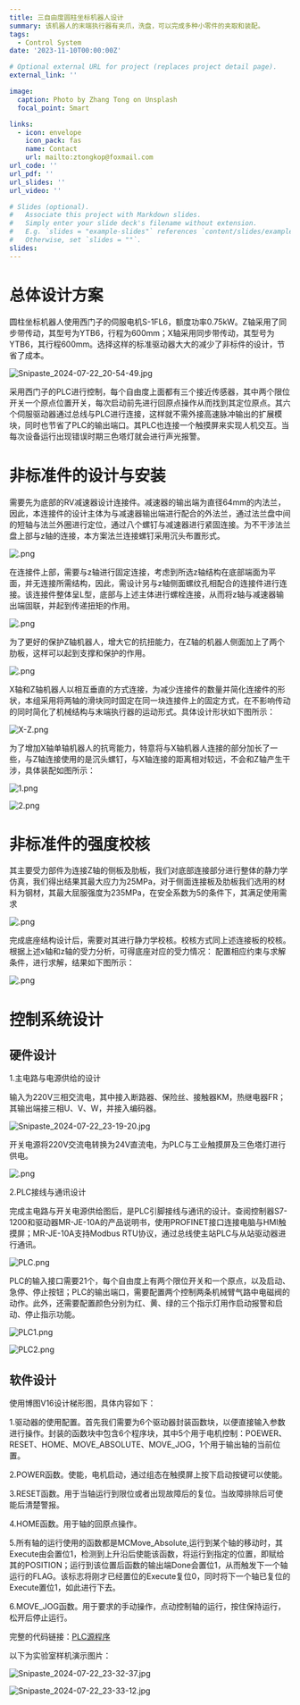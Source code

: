```yaml
---
title: 三自由度圆柱坐标机器人设计
summary: 该机器人的末端执行器有夹爪，洗盘，可以完成多种小零件的夹取和装配。
tags:
  - Control System
date: '2023-11-10T00:00:00Z'

# Optional external URL for project (replaces project detail page).
external_link: ''

image:
  caption: Photo by Zhang Tong on Unsplash
  focal_point: Smart

links:
  - icon: envelope
    icon_pack: fas
    name: Contact
    url: mailto:ztongkop@foxmail.com
url_code: ''
url_pdf: ''
url_slides: ''
url_video: ''

# Slides (optional).
#   Associate this project with Markdown slides.
#   Simply enter your slide deck's filename without extension.
#   E.g. `slides = "example-slides"` references `content/slides/example-slides.md`.
#   Otherwise, set `slides = ""`.
slides: 
---
```


总体设计方案
=
圆柱坐标机器人使用西门子的伺服电机S-1FL6，额度功率0.75kW。Z轴采用了同步带传动，其型号为YTB6，行程为600mm；X轴采用同步带传动，其型号为YTB6，其行程600mm。选择这样的标准驱动器大大的减少了非标件的设计，节省了成本。

![Snipaste_2024-07-22_20-54-49.jpg](https://s2.loli.net/2024/07/22/b3CMXyadcshDUlr.jpg)

采用西门子的PLC进行控制，每个自由度上面都有三个接近传感器，其中两个限位开关一个原点位置开关，每次启动前先进行回原点操作从而找到其定位原点。其六个伺服驱动器通过总线与PLC进行连接，这样就不需外接高速脉冲输出的扩展模块，同时也节省了PLC的输出端口。其PLC也连接一个触摸屏来实现人机交互。当每次设备运行出现错误时期三色塔灯就会进行声光报警。

非标准件的设计与安装
=
需要先为底部的RV减速器设计连接件。减速器的输出端为直径64mm的内法兰，因此，本连接件的设计主体为与减速器输出端进行配合的外法兰，通过法兰盘中间的短轴与法兰外圈进行定位，通过八个螺钉与减速器进行紧固连接。为不干涉法兰盘上部与z轴的连接，本方案法兰连接螺钉采用沉头布置形式。

![.png](https://s2.loli.net/2024/07/22/8b5NB6xjyP9mgpk.png)

在连接件上部，需要与z轴进行固定连接，考虑到所选z轴结构在底部端面为平面，并无连接所需结构，因此，需设计另与z轴侧面螺纹孔相配合的连接件进行连接。该连接件整体呈L型，底部与上述主体进行螺栓连接，从而将z轴与减速器输出端固联，并起到传递扭矩的作用。

![.png](https://s2.loli.net/2024/07/22/ygC3mdoz1kKva2n.png)

为了更好的保护Z轴机器人，增大它的抗扭能力，在Z轴的机器人侧面加上了两个肋板，这样可以起到支撑和保护的作用。

![.png](https://s2.loli.net/2024/07/22/9otcaHq2kxry7NS.png)

X轴和Z轴机器人以相互垂直的方式连接，为减少连接件的数量并简化连接件的形状，本组采用将两轴的滑块同时固定在同一块连接件上的固定方式，在不影响传动的同时简化了机械结构与末端执行器的运动形式。具体设计形状如下图所示：

![X-Z.png](https://s2.loli.net/2024/07/22/78LOlUCpX4agrNG.png)

为了增加X轴单轴机器人的抗弯能力，特意将与X轴机器人连接的部分加长了一些，与Z轴连接使用的是沉头螺钉，与X轴连接的距离相对较远，不会和Z轴产生干涉，具体装配如图所示：

![1.png](https://s2.loli.net/2024/07/22/KhArfFtTcbJIONq.png)

![2.png](https://s2.loli.net/2024/07/22/7MKJ1YnwmSLlgvQ.png)


非标准件的强度校核
=
其主要受力部件为连接Z轴的侧板及肋板，我们对底部连接部分进行整体的静力学仿真，我们得出结果其最大应力为25MPa，对于侧面连接板及肋板我们选用的材料为钢材，其最大屈服强度为235MPa，在安全系数为5的条件下，其满足使用需求

![.png](https://s2.loli.net/2024/07/22/XWF2fgqCd4aBe7p.png)

完成底座结构设计后，需要对其进行静力学校核。校核方式同上述连接板的校核。根据上述x轴和z轴的受力分析，可得底座对应的受力情况：
配置相应约束与求解条件，进行求解，结果如下图所示：

![.png](https://s2.loli.net/2024/07/22/jQZ9MAXWPfDtiG8.png)


控制系统设计
=
硬件设计
-

1.主电路与电源供给的设计

输入为220V三相交流电，其中接入断路器、保险丝、接触器KM，热继电器FR；其输出端接三相U、V、W，并接入编码器。

![Snipaste_2024-07-22_23-19-20.jpg](https://s2.loli.net/2024/07/22/YoHfwxMytSDR2g5.jpg)

开关电源将220V交流电转换为24V直流电，为PLC与工业触摸屏及三色塔灯进行供电。

![.png](https://s2.loli.net/2024/07/22/Y6jSBzguGvPeNyU.png)

2.PLC接线与通讯设计

完成主电路与开关电源供给图后，是PLC引脚接线与通讯的设计。查阅控制器S7-1200和驱动器MR-JE-10A的产品说明书，使用PROFINET接口连接电脑与HMI触摸屏；MR-JE-10A支持Modbus RTU协议，通过总线使主站PLC与从站驱动器进行通讯。

![PLC.png](https://s2.loli.net/2024/07/22/vUiFSwQNyKRlWMI.png)

PLC的输入接口需要21个，每个自由度上有两个限位开关和一个原点，以及启动、急停、停止按钮；PLC的输出端口，需要配置两个控制两条机械臂气路中电磁阀的动作。此外，还需要配置颜色分别为红、黄、绿的三个指示灯用作启动报警和启动、停止指示功能。

![PLC1.png](https://s2.loli.net/2024/07/22/JM4w5asAxT2PXln.png)

![PLC2.png](https://s2.loli.net/2024/07/22/MG5z9cIubClPRtA.png)

软件设计
-
使用博图V16设计梯形图，具体内容如下：

1.驱动器的使用配置。首先我们需要为6个驱动器封装函数块，以便直接输入参数进行操作。封装的函数块中包含6个程序块，其中5个用于电机控制：POEWER、RESET、HOME、MOVE_ABSOLUTE、MOVE_JOG，1个用于输出轴的当前位置。

2.POWER函数。使能，电机启动，通过组态在触摸屏上按下启动按键可以使能。

3.RESET函数。用于当轴运行到限位或者出现故障后的复位。当故障排除后可使能后清楚警报。

4.HOME函数。用于轴的回原点操作。

5.所有轴的运行使用的函数都是MCMove_Absolute,运行到某个轴的移动时，其Execute由会置位1，检测到上升沿后使能该函数，将运行到指定的位置，即赋给其的POSITION；运行到该位置后函数的输出端Done会置位1，从而触发下一个轴运行的FLAG。该标志将刚才已经置位的Execute复位0，同时将下一个轴已复位的Execute置位1，如此进行下去。

6.MOVE_JOG函数。用于要求的手动操作，点动控制轴的运行，按住保持运行，松开后停止运行。

完整的代码链接：<a href="https://raw.githubusercontent.com/ztongkop/resume/b239aba9bce145d0ca11ecd4117767b2e272afca/PLC_Program.pdf"  download="PLC_Program.pdf">PLC源程序</a>

以下为实验室样机演示图片：

![Snipaste_2024-07-22_23-32-37.jpg](https://s2.loli.net/2024/07/22/nPeubowMLQOWRxN.jpg "夹爪夹取物体完成装配")

![Snipaste_2024-07-22_23-33-12.jpg](https://s2.loli.net/2024/07/22/FWJCYSTAehjBcvb.jpg "HMI界面")
